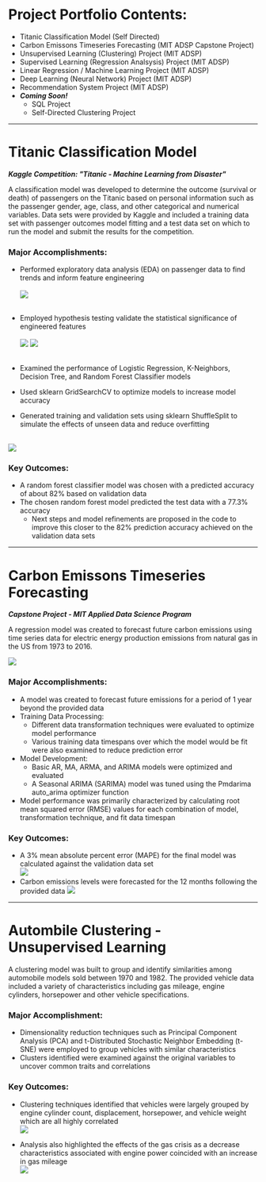 <!-- keep this here -->

# Project Portfolio Contents:
- Titanic Classification Model (Self Directed)
- Carbon Emissons Timeseries Forecasting (MIT ADSP Capstone Project)
- Unsupervised Learning (Clustering) Project (MIT ADSP)
- Supervised Learning (Regression Analsysis) Project (MIT ADSP)
- Linear Regression / Machine Learning Project (MIT ADSP)
- Deep Learning (Neural Network) Project (MIT ADSP)
- Recommendation System Project (MIT ADSP)
- ***Coming Soon!***
  - SQL Project
  - Self-Directed Clustering Project
<!--
h1{
    margin-top: 0px;
}
-->

<!--                                      *********************************** 1 - TITANITC ************************************************* -->

---

# Titanic Classification Model 
***Kaggle Competition:  "Titanic - Machine Learning from Disaster"*** <!-- - link to python code [here](https://github.com/drossDS/Project-Classification-Titanic_Machine_Learning) -->

<!--# [Classification Project (Kaggle):  "Titanic - Machine Learning from Disaster"](https://github.com/drossDS/Project-Classification-Titanic_Machine_Learning)-->
A classification model was developed to determine the outcome (survival or death) of passengers on the Titanic based on personal information such as the passenger gender, age, class, and other categorical and numerical variables.  Data sets were provided by Kaggle and included a training data set with passenger outcomes model fitting and a test data set on which to run the model and submit the results for the competition.<br>
### Major Accomplishments:
- Performed exploratory data analysis (EDA) on passenger data to find trends and inform feature engineering<br><br>
![](/Images/Classification_Titanic/Correlation_Matrix_small.png)<br><br>

- Employed hypothesis testing validate the statistical significance of engineered features<br><br>
![](/Images/Classification_Titanic/Age_Distro_Swarm_small.png)
![](/Images/Classification_Titanic/Survival_Ratio_vs_Cumulative_Age_Group.png)<br><br>
- Examined the performance of Logistic Regression, K-Neighbors, Decision Tree, and Random Forest Classifier models
- Used sklearn GridSearchCV to optimize models to increase model accuracy
- Generated training and validation sets using sklearn ShuffleSplit to simulate the effects of unseen data and reduce overfitting<br><br>

![](Images/Classification_Titanic/Model_Comparison_Table.png)<br>

### Key Outcomes:
- A random forest classifier model was chosen with a predicted accuracy of about 82% based on validation data
- The chosen random forest model predicted the test data with a 77.3% accuracy
  - Next steps and model refinements are proposed in the code to improve this closer to the 82% prediction accuracy achieved on the validation data sets

<!--                                *********************************** 2 - CARBON EMISSIONS ************************************************* -->

---

# Carbon Emissons Timeseries Forecasting
***Capstone Project - MIT Applied Data Science Program***

A regression model was created to forecast future carbon emissions using time series data for electric energy production emissions from natural gas in the US from 1973 to 2016.

![](Images/Regression_Emissions/Provided_NNEIEUS_Data.png)
### Major Accomplishments:
- A model was created to forecast future emissions for a period of 1 year beyond the provided data
- Training Data Processing:
  - Different data transformation techniques were evaluated to optimize model performance
  - Various training data timespans over which the model would be fit were also examined to reduce prediction error
- Model Development:
  - Basic AR, MA, ARMA, and ARIMA models were optimized and evaluated
  - A Seasonal ARIMA (SARIMA) model was tuned using the Pmdarima auto_arima optimizer function
- Model performance was primarily characterized by calculating root mean squared error (RMSE) values for each combination of model, transformation technique, and fit data timespan<br>

### Key Outcomes:
- A 3% mean absolute percent error (MAPE) for the final model was calculated against the validation data set<br>
![](Images/Regression_Emissions/Carbon_Emissions_Validation.png)<br>
- Carbon emissions levels were forecasted for the 12 months following the provided data
![](Images/Regression_Emissions/Carbon_Emissions_Forecast.png)

---
<!--                                *********************************** 3 - Clustering Cars ************************************************* -->

# Autombile Clustering - Unsupervised Learning
A clustering model was built to group and identify similarities among automobile models sold between 1970 and 1982.  The provided vehicle data included a variety of characteristics including gas mileage, engine cylinders, horsepower and other vehicle specifications.<br>

### Major Accomplishment:
- Dimensionality reduction techniques such as Principal Component Analysis (PCA) and t-Distributed Stochastic Neighbor Embedding (t-SNE) were employed to group vehicles with similar characteristics
- Clusters identified were examined against the original variables to uncover common traits and correlations<br>

### Key Outcomes:
- Clustering techniques identified that vehicles were largely grouped by engine cylinder count, displacement, horsepower, and vehicle weight which are all highly correlated<br>
  ![](Images/Unsupervised_Cars/PCA_coefficients.png)
  
- Analysis also highlighted the effects of the gas crisis as a decrease characteristics associated with engine power coincided with an increase in gas mileage<br>
  ![](Images/Unsupervised_Cars/PCA_Gradients_Cars.png)

